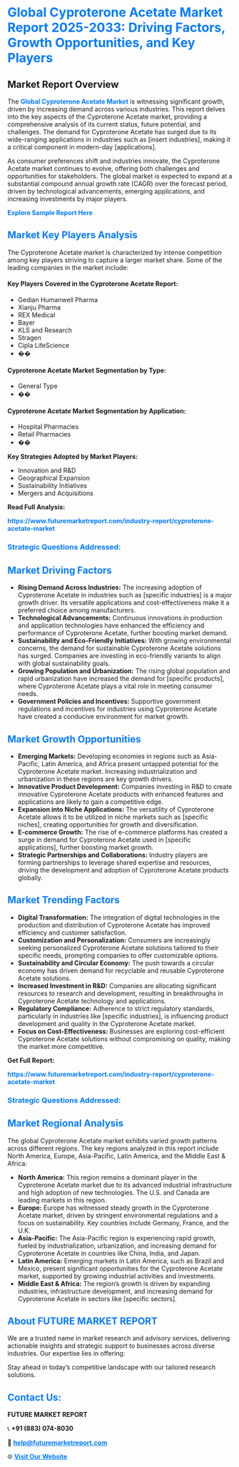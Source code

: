 <h1 style="color: #007BFF;">Global Cyproterone Acetate Market Report 2025-2033: Driving Factors, Growth Opportunities, and Key Players</h1>

<section id="overview">
<h2>Market Report Overview</h2>
<p>The <a href="https://www.futuremarketreport.com/industry-report/cyproterone-acetate-market" style="color: #007BFF; text-decoration: none;"><strong>Global Cyproterone Acetate Market</strong></a> is witnessing significant growth, driven by increasing demand across various industries. This report delves into the key aspects of the Cyproterone Acetate market, providing a comprehensive analysis of its current status, future potential, and challenges. The demand for Cyproterone Acetate has surged due to its wide-ranging applications in industries such as [insert industries], making it a critical component in modern-day [applications].</p>
<p>As consumer preferences shift and industries innovate, the Cyproterone Acetate market continues to evolve, offering both challenges and opportunities for stakeholders. The global market is expected to expand at a substantial compound annual growth rate (CAGR) over the forecast period, driven by technological advancements, emerging applications, and increasing investments by major players.</p>
</section>

<section id="overview">
<p><a href="https://www.futuremarketreport.com/request-sample/reportId=114075" style="color: #007BFF; text-decoration: none;"><strong>Explore Sample Report Here</strong></a></p>
</section>

<section id="key-players">
<h2 style="color: #007BFF;">Market Key Players Analysis</h2>
<p>The Cyproterone Acetate market is characterized by intense competition among key players striving to capture a larger market share. Some of the leading companies in the market include:</p>
<h4>Key Players Covered in the Cyproterone Acetate Report:</h4>
<ul><li>Gedian Humanwell Pharma</li><li>Xianju Pharma</li><li>REX Medical</li><li>Bayer</li><li>KLS and Research</li><li>Stragen</li><li>Cipla LifeScience</li><li>��</li></ul>
<h4>Cyproterone Acetate Market Segmentation by Type:</h4>
<ul><li>General Type</li><li>��</li></ul>

<h4>Cyproterone Acetate Market Segmentation by Application:</h4>
<ul><li>Hospital Pharmacies</li><li>Retail Pharmacies</li><li>��</li></ul>
<p><strong>Key Strategies Adopted by Market Players:</strong></p>
<ul>
<li>Innovation and R&D</li>
<li>Geographical Expansion</li>
<li>Sustainability Initiatives</li>
<li>Mergers and Acquisitions</li>
</ul>
</section>

<section>
<p><strong>Read Full Analysis: </strong></p><a href="https://www.futuremarketreport.com/industry-report/cyproterone-acetate-market" style="color: #007BFF; text-decoration: none;"><strong>https://www.futuremarketreport.com/industry-report/cyproterone-acetate-market</strong></a>
<h3 style="color: #007BFF;">Strategic Questions Addressed:</h3>
</section>

<section id="driving-factors">
<h2 style="color: #007BFF;">Market Driving Factors</h2>
<ul>
<li><strong>Rising Demand Across Industries:</strong> The increasing adoption of Cyproterone Acetate in industries such as [specific industries] is a major growth driver. Its versatile applications and cost-effectiveness make it a preferred choice among manufacturers.</li>
<li><strong>Technological Advancements:</strong> Continuous innovations in production and application technologies have enhanced the efficiency and performance of Cyproterone Acetate, further boosting market demand.</li>
<li><strong>Sustainability and Eco-Friendly Initiatives:</strong> With growing environmental concerns, the demand for sustainable Cyproterone Acetate solutions has surged. Companies are investing in eco-friendly variants to align with global sustainability goals.</li>
<li><strong>Growing Population and Urbanization:</strong> The rising global population and rapid urbanization have increased the demand for [specific products], where Cyproterone Acetate plays a vital role in meeting consumer needs.</li>
<li><strong>Government Policies and Incentives:</strong> Supportive government regulations and incentives for industries using Cyproterone Acetate have created a conducive environment for market growth.</li>
</ul>
</section>

<section id="growth-opportunities">
<h2 style="color: #007BFF;">Market Growth Opportunities</h2>
<ul>
<li><strong>Emerging Markets:</strong> Developing economies in regions such as Asia-Pacific, Latin America, and Africa present untapped potential for the Cyproterone Acetate market. Increasing industrialization and urbanization in these regions are key growth drivers.</li>
<li><strong>Innovative Product Development:</strong> Companies investing in R&D to create innovative Cyproterone Acetate products with enhanced features and applications are likely to gain a competitive edge.</li>
<li><strong>Expansion into Niche Applications:</strong> The versatility of Cyproterone Acetate allows it to be utilized in niche markets such as [specific niches], creating opportunities for growth and diversification.</li>
<li><strong>E-commerce Growth:</strong> The rise of e-commerce platforms has created a surge in demand for Cyproterone Acetate used in [specific applications], further boosting market growth.</li>
<li><strong>Strategic Partnerships and Collaborations:</strong> Industry players are forming partnerships to leverage shared expertise and resources, driving the development and adoption of Cyproterone Acetate products globally.</li>
</ul>
</section>

<section id="trending-factors">
<h2 style="color: #007BFF;">Market Trending Factors</h2>
<ul>
<li><strong>Digital Transformation:</strong> The integration of digital technologies in the production and distribution of Cyproterone Acetate has improved efficiency and customer satisfaction.</li>
<li><strong>Customization and Personalization:</strong> Consumers are increasingly seeking personalized Cyproterone Acetate solutions tailored to their specific needs, prompting companies to offer customizable options.</li>
<li><strong>Sustainability and Circular Economy:</strong> The push towards a circular economy has driven demand for recyclable and reusable Cyproterone Acetate solutions.</li>
<li><strong>Increased Investment in R&D:</strong> Companies are allocating significant resources to research and development, resulting in breakthroughs in Cyproterone Acetate technology and applications.</li>
<li><strong>Regulatory Compliance:</strong> Adherence to strict regulatory standards, particularly in industries like [specific industries], is influencing product development and quality in the Cyproterone Acetate market.</li>
<li><strong>Focus on Cost-Effectiveness:</strong> Businesses are exploring cost-efficient Cyproterone Acetate solutions without compromising on quality, making the market more competitive.</li>
</ul>
</section>

<section>
<p><strong>Get Full Report: </strong></p><a href="https://www.futuremarketreport.com/industry-report/cyproterone-acetate-market" style="color: #007BFF; text-decoration: none;"><strong>https://www.futuremarketreport.com/industry-report/cyproterone-acetate-market</strong></a>
<h3 style="color: #007BFF;">Strategic Questions Addressed:</h3>
</section>


<section id="regional-analysis">
<h2 style="color: #007BFF;">Market Regional Analysis</h2>
<p>The global Cyproterone Acetate market exhibits varied growth patterns across different regions. The key regions analyzed in this report include North America, Europe, Asia-Pacific, Latin America, and the Middle East & Africa:</p>
<ul>
<li><strong>North America:</strong> This region remains a dominant player in the Cyproterone Acetate market due to its advanced industrial infrastructure and high adoption of new technologies. The U.S. and Canada are leading markets in this region.</li>
<li><strong>Europe:</strong> Europe has witnessed steady growth in the Cyproterone Acetate market, driven by stringent environmental regulations and a focus on sustainability. Key countries include Germany, France, and the U.K.</li>
<li><strong>Asia-Pacific:</strong> The Asia-Pacific region is experiencing rapid growth, fueled by industrialization, urbanization, and increasing demand for Cyproterone Acetate in countries like China, India, and Japan.</li>
<li><strong>Latin America:</strong> Emerging markets in Latin America, such as Brazil and Mexico, present significant opportunities for the Cyproterone Acetate market, supported by growing industrial activities and investments.</li>
<li><strong>Middle East & Africa:</strong> The region’s growth is driven by expanding industries, infrastructure development, and increasing demand for Cyproterone Acetate in sectors like [specific sectors].</li>
</ul>
</section>

<footer>
<h2 style="color: #007BFF;">About FUTURE MARKET REPORT</h2>
<p>We are a trusted name in market research and advisory services, delivering actionable insights and strategic support to businesses across diverse industries. Our expertise lies in offering:</p>

<p>Stay ahead in today’s competitive landscape with our tailored research solutions.</p>

<h2 style="color: #007BFF;">Contact Us:</h2>
<p><strong>FUTURE MARKET REPORT</strong></p>
<p>📞 <strong>+91 (883) 074-8030</strong></p>
<p>📧 <strong><a href="mailto:help@futuremarketreport.com" style="color: #007BFF;">help@futuremarketreport.com</a></strong></p>
<p>🌐 <strong><a href="https://www.futuremarketreport.com/" style="color: #007BFF;">Visit Our Website</a></strong></p>
</footer>